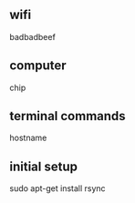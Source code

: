 ## wifi
badbadbeef

## computer
chip

## terminal commands
hostname

## initial setup
sudo apt-get install rsync
